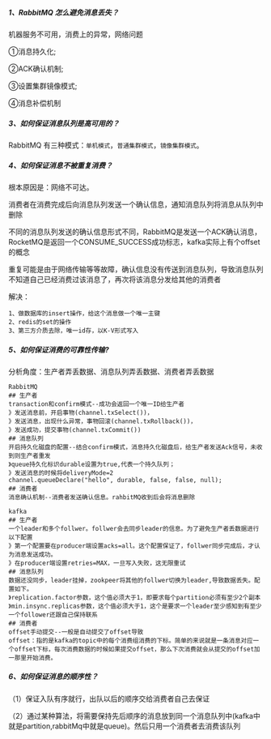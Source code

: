 ##### 1、RabbitMQ 怎么避免消息丢失？

机器服务不可用，消费上的异常，网络问题

①消息持久化;

②ACK确认机制;

③设置集群镜像模式;

④消息补偿机制







##### 3、如何保证消息队列是高可用的？

RabbitMQ 有三种模式：`单机模式`，`普通集群模式`，`镜像集群模式`。



##### 4、如何保证消息不被重复消费？

根本原因是：网络不可达。

​	消费者在消费完成后向消息队列发送一个确认信息，通知消息队列将消息从队列中删除

​	不同的消息队列发送的确认信息形式不同，RabbitMQ是发送一个ACK确认消息，RocketMQ是返回一个CONSUME_SUCCESS成功标志，kafka实际上有个offset的概念

​	重复可能是由于网络传输等等故障，确认信息没有传送到消息队列，导致消息队列不知道自己已经消费过该消息了，再次将该消息分发给其他的消费者

解决：

```
1、做数据库的insert操作，给这个消息做一个唯一主键
2、redis的set的操作
3、第三方介质去除，唯一id存，以K-V形式写入
```



##### 5、如何保证消费的可靠性传输?

分析角度：生产者弄丢数据、消息队列弄丢数据、消费者弄丢数据

```shell
RabbitMQ
## 生产者
transaction和confirm模式--成功会返回一个唯一ID给生产者
》发送消息前，开启事物(channel.txSelect())，
》发送消息，出现什么异常，事物回滚(channel.txRollback())，
》发送成功，提交事物(channel.txCommit())
## 消息队列
开启持久化磁盘的配置--结合confirm模式，消息持久化磁盘后，给生产者发送Ack信号，未收到则生产者重发
》queue持久化标识durable设置为true,代表一个持久队列；
》发送消息的时候将deliveryMode=2
channel.queueDeclare("hello", durable, false, false, null);
## 消费者
消息确认机制--消费者发送确认信息。rahbitMQ收到后会将消息删除

kafka
## 生产者
一个leader和多个follwer。follwer会去同步leader的信息。为了避免生产者丢数据进行以下配置
》第一个配置要在producer端设置acks=all。这个配置保证了，follwer同步完成后，才认为消息发送成功。
》在producer端设置retries=MAX，一旦写入失败，这无限重试
## 消息队列
数据还没同步，leader挂掉，zookpeer将其他的follwer切换为leader,导致数据丢失。配置如下。
》replication.factor参数，这个值必须大于1，即要求每个partition必须有至少2个副本
》min.insync.replicas参数，这个值必须大于1，这个是要求一个leader至少感知到有至少一个follower还跟自己保持联系
## 消费者
offset手动提交--一般是自动提交了offset导致
offset：指的是kafka的topic中的每个消费组消费的下标。简单的来说就是一条消息对应一个offset下标，每次消费数据的时候如果提交offset，那么下次消费就会从提交的offset加一那里开始消费。
```



##### 6、如何保证消息的顺序性？

（1）保证入队有序就行，出队以后的顺序交给消费者自己去保证

（2）通过某种算法，将需要保持先后顺序的消息放到同一个消息队列中(kafka中就是partition,rabbitMq中就是queue)。然后只用一个消费者去消费该队列

